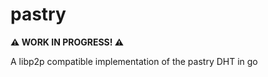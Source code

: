 # pastry

**:warning: WORK IN PROGRESS! :warning:**

A libp2p compatible implementation of the pastry DHT in go
